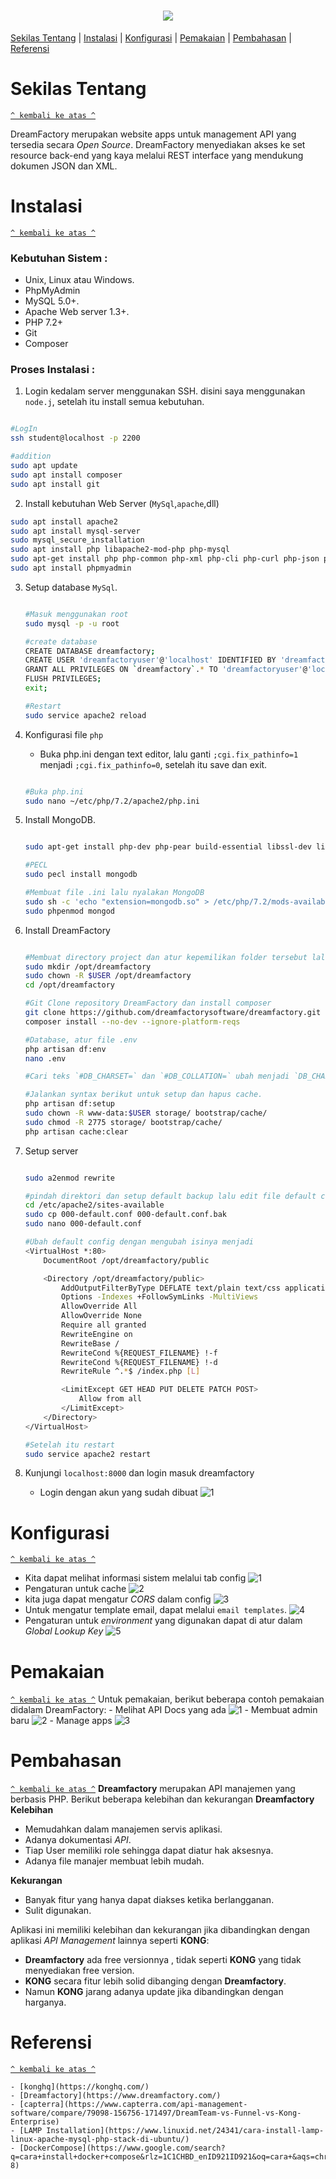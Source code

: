 <h1 align="center"><img src="https://raw.githubusercontent.com/dreamfactorysoftware/dreamfactory/master/readme/vertical-logo-fullcolor.png"></h1>

[Sekilas Tentang](#sekilas-tentang) | [Instalasi](#instalasi) | [Konfigurasi](#konfigurasi) | [Pemakaian](#Pemakaian) | [Pembahasan](#pembahasan) | [Referensi](#referensi)

# Sekilas Tentang
[`^ kembali ke atas ^`](#)

DreamFactory merupakan website apps untuk management API yang tersedia secara *Open Source*.  DreamFactory menyediakan akses ke set resource back-end yang kaya melalui REST interface yang mendukung dokumen JSON dan XML.

# Instalasi
[`^ kembali ke atas ^`](#)

### Kebutuhan Sistem :
- Unix, Linux atau Windows.
- PhpMyAdmin
- MySQL 5.0+.
- Apache Web server 1.3+.
- PHP 7.2+
- Git
- Composer



### Proses Instalasi :
1. Login kedalam server menggunakan SSH. disini saya menggunakan `node.j`, setelah itu install semua kebutuhan.
```bash

#LogIn
ssh student@localhost -p 2200

#addition
sudo apt update
sudo apt install composer
sudo apt install git
```


2. Install kebutuhan Web Server (`MySql`,`apache`,dll)
```bash
sudo apt install apache2
sudo apt install mysql-server
sudo mysql_secure_installation
sudo apt install php libapache2-mod-php php-mysql
sudo apt-get install php php-common php-xml php-cli php-curl php-json php-mysqlnd php7.2-sqlite php-soap php-mbstring php-zip php-bcmath
sudo apt install phpmyadmin
```

3. Setup database `MySql`.
    ```bash

    #Masuk menggunakan root
    sudo mysql -p -u root
    
    #create database
    CREATE DATABASE dreamfactory;
    CREATE USER 'dreamfactoryuser'@'localhost' IDENTIFIED BY 'dreamfactorypass';
    GRANT ALL PRIVILEGES ON `dreamfactory`.* TO 'dreamfactoryuser'@'localhost';
    FLUSH PRIVILEGES;
    exit;
    
    #Restart
    sudo service apache2 reload
    ```


4. Konfigurasi file `php`
    - Buka php.ini dengan text editor, lalu ganti `;cgi.fix_pathinfo=1` menjadi `;cgi.fix_pathinfo=0`, setelah itu save dan exit.
    ```bash

    #Buka php.ini 
    sudo nano ~/etc/php/7.2/apache2/php.ini
    
    ```

5. Install MongoDB.
    ```bash

    sudo apt-get install php-dev php-pear build-essential libssl-dev libssl-dev libcurl4-openssl-dev pkg-config
    
    #PECL
    sudo pecl install mongodb
    
    #Membuat file .ini lalu nyalakan MongoDB
    sudo sh -c 'echo "extension=mongodb.so" > /etc/php/7.2/mods-available/mongodb.ini'
    sudo phpenmod mongod
    ```

6. Install DreamFactory
    ```bash

    #Membuat directory project dan atur kepemilikan folder tersebut lalu masuk kedalam direktori tersebut.
    sudo mkdir /opt/dreamfactory
    sudo chown -R $USER /opt/dreamfactory  
    cd /opt/dreamfactory
    
    #Git Clone repository DreamFactory dan install composer
    git clone https://github.com/dreamfactorysoftware/dreamfactory.git ./
    composer install --no-dev --ignore-platform-reqs
    
    #Database, atur file .env
    php artisan df:env
    nano .env
   
    #Cari teks `#DB_CHARSET=` dan `#DB_COLLATION=` ubah menjadi `DB_CHARSET=utf8` dan `DB_COLLATION=utf8_unicode_ci`, lalu save dan exit.
    
    #Jalankan syntax berikut untuk setup dan hapus cache.
    php artisan df:setup
    sudo chown -R www-data:$USER storage/ bootstrap/cache/
    sudo chmod -R 2775 storage/ bootstrap/cache/
    php artisan cache:clear 
    ```

7. Setup server
    ```bash

    sudo a2enmod rewrite
    
    #pindah direktori dan setup default backup lalu edit file default config
    cd /etc/apache2/sites-available
    sudo cp 000-default.conf 000-default.conf.bak
    sudo nano 000-default.conf
    
    #Ubah default config dengan mengubah isinya menjadi
    <VirtualHost *:80>
        DocumentRoot /opt/dreamfactory/public

        <Directory /opt/dreamfactory/public>
            AddOutputFilterByType DEFLATE text/plain text/css application/json application/javascript text/xml application/xml application/xml+rss text/javascript
            Options -Indexes +FollowSymLinks -MultiViews
            AllowOverride All
            AllowOverride None
            Require all granted
            RewriteEngine on
            RewriteBase /
            RewriteCond %{REQUEST_FILENAME} !-f
            RewriteCond %{REQUEST_FILENAME} !-d
            RewriteRule ^.*$ /index.php [L]

            <LimitExcept GET HEAD PUT DELETE PATCH POST>
                Allow from all
            </LimitExcept>
        </Directory>
    </VirtualHost>
    
    #Setelah itu restart
    sudo service apache2 restart
    ```
8. Kunjungi `localhost:8000` dan login masuk dreamfactory

    - Login dengan akun yang sudah dibuat
    ![1](https://github.com/aslam004/Komdat-P2-6/blob/main/Screenshot/login.png)

# Konfigurasi
[`^ kembali ke atas ^`](#)
- Kita dapat melihat informasi sistem melalui tab config
    ![1](https://github.com/aslam004/Komdat-P2-6/blob/main/Screenshot/sysinfo.png)
- Pengaturan untuk cache 
    ![2](https://github.com/aslam004/Komdat-P2-6/blob/2a0bbf3d21e9430a0446640f5c0d82114ae93d75/Screenshot/cache.png)
- kita juga dapat mengatur *CORS* dalam config
    ![3](https://github.com/aslam004/Komdat-P2-6/blob/main/Screenshot/cors.png)
- Untuk mengatur template email, dapat melalui `email templates`.
    ![4](https://github.com/aslam004/Komdat-P2-6/blob/main/Screenshot/emailtemplate.png)
- Pengaturan untuk *environment* yang digunakan dapat di atur dalam *Global Lookup Key*
    ![5](https://github.com/aslam004/Komdat-P2-6/blob/main/Screenshot/glk.png)

# Pemakaian
[`^ kembali ke atas ^`](#)
Untuk pemakaian, berikut beberapa contoh pemakaian didalam DreamFactory:
    - Melihat API Docs yang ada
        ![1](https://github.com/aslam004/Komdat-P2-6/blob/main/Screenshot/APIDocs.png)
    - Membuat admin baru
        ![2](https://github.com/aslam004/Komdat-P2-6/blob/main/Screenshot/create%20admin.png)
    - Manage apps
        ![3](https://github.com/aslam004/Komdat-P2-6/blob/main/Screenshot/manage%20apps.png)

# Pembahasan
[`^ kembali ke atas ^`](#)
**Dreamfactory** merupakan API manajemen yang berbasis PHP. Berikut beberapa kelebihan dan kekurangan **Dreamfactory**
**Kelebihan**
- Memudahkan dalam manajemen servis aplikasi.
- Adanya dokumentasi *API*.
- Tiap User memiliki role sehingga dapat diatur hak aksesnya.
- Adanya file manajer membuat lebih mudah.

**Kekurangan**
- Banyak fitur yang hanya dapat diakses ketika berlangganan.
- Sulit digunakan.

Aplikasi ini memiliki kelebihan dan kekurangan jika dibandingkan dengan aplikasi *API Management* lainnya seperti **KONG**:
- **Dreamfactory** ada free versionnya , tidak seperti **KONG** yang tidak menyediakan free version.
- **KONG** secara fitur lebih solid dibanging dengan **Dreamfactory**.
- Namun **KONG** jarang adanya update jika dibandingkan dengan harganya.



# Referensi
[`^ kembali ke atas ^`](#)

    - [konghq](https://konghq.com/)
    - [Dreamfactory](https://www.dreamfactory.com/)
    - [capterra](https://www.capterra.com/api-management-software/compare/79098-156756-171497/DreamTeam-vs-Funnel-vs-Kong-Enterprise)
    - [LAMP Installation](https://www.linuxid.net/24341/cara-install-lamp-linux-apache-mysql-php-stack-di-ubuntu/)
    - [DockerCompose](https://www.google.com/search?q=cara+install+docker+compose&rlz=1C1CHBD_enID921ID921&oq=cara+&aqs=chrome.2.69i59l3j69i57j69i59j69i60l2j69i61.2692j0j4&sourceid=chrome&ie=UTF-8)

